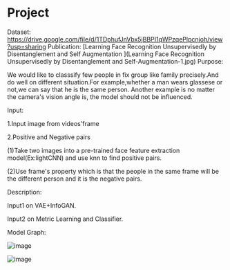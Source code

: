 # Project
Dataset:
https://drive.google.com/file/d/1TDphufJnVbx5jBBPI1qWPzqePlpcnjoh/view?usp=sharing
Publication:
[Learning Face Recognition Unsupervisedly by Disentanglement and Self Augmentation
](Learning Face Recognition Unsupervisedly by Disentanglement and Self-Augmentation-1.jpg)
Purpose:
  
  We would like to classsify few people in fix group like family precisely.And do well on different situation.For example,whether a man wears glassese or not,we can say that he is the same person. Another example is no matter the camera's vision angle is, the model should not be influenced.
  

Input:

1.Input image from videos'frame

2.Positive and Negative pairs

 (1)Take two images into a pre-trained face feature extraction model(Ex:lightCNN) and use knn to find positive pairs.
 
 (2)Use frame's property which is that the people in the same frame will be the different person and it is the negative pairs.


Description:

Input1 on VAE+InfoGAN.

Input2 on Metric Learning and Classifier.

Model Graph:

![image]( https://github.com/tommy89231671/Project/blob/Add-classifier/Model%20for%20project.jpg)

![image]( https://github.com/tommy89231671/Project/blob/master/%E6%B7%B1%E5%BA%A6%E5%AD%B8%E7%BF%92%E7%B5%90%E5%90%88%E6%99%BA%E6%85%A7%E5%AE%B6%E5%BA%AD%E7%9B%A3%E6%8E%A7%E6%B5%B7%E5%A0%B1.jpg
)

 
 

